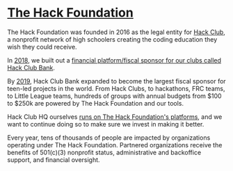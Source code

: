 # [The Hack Foundation](https://hackfoundation.org)

The Hack Foundation was founded in 2016 as the legal entity for [Hack Club](https://hackclub.com), a nonprofit network of high schoolers creating the coding education they wish they could receive.

In [2018](https://medium.com/hackclub/hack-club-bank-a-bank-for-student-hackers-e5d894ea5375), we built out a [financial platform/fiscal sponsor for our clubs called Hack Club Bank](https://hackclub.com/bank).

By [2019](https://medium.com/hackclub/hack-club-bank-is-now-live-for-everyone-including-you-884f7f54836f), Hack Club Bank expanded to become the largest fiscal sponsor for teen-led projects in the world. From Hack Clubs, to hackathons, FRC teams, to Little League teams, hundreds of groups with annual budgets from $100 to $250k are powered by The Hack Foundation and our tools.

Hack Club HQ ourselves [runs on The Hack Foundation's platforms](https://bank.hackclub.com/hq), and we want to continue doing so to make sure we invest in making it better.

Every year, tens of thousands of people are impacted by organizations operating under The Hack Foundation. Partnered organizations receive the benefits of 501(c)(3) nonprofit status, administrative and backoffice support, and financial oversight.
